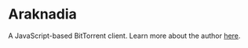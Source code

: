# Araknadia

A JavaScript-based BitTorrent client. Learn more about the author [here](http://vikterminal.co.in).
